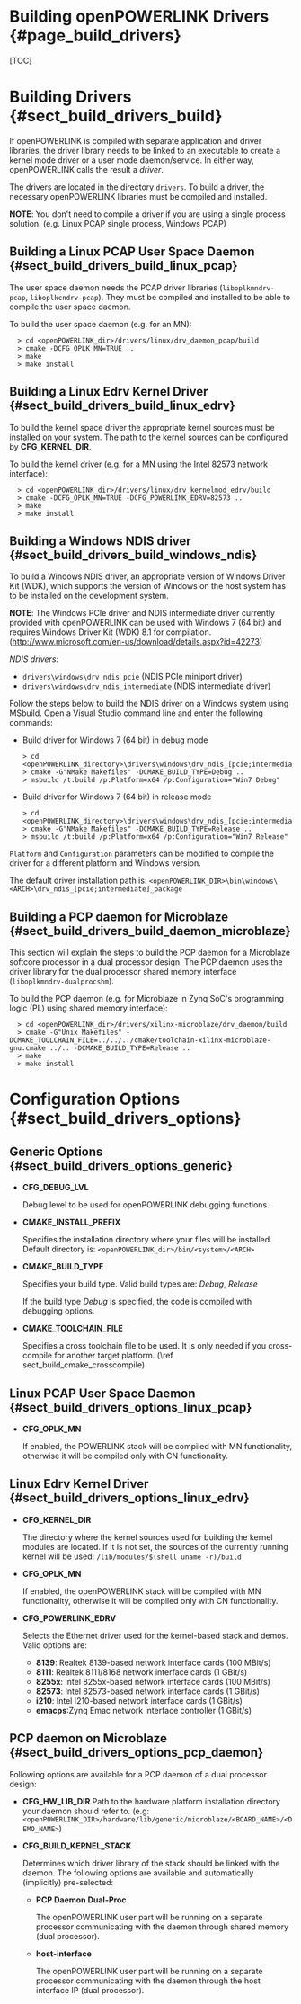 Building openPOWERLINK Drivers {#page_build_drivers}
==============================

[TOC]

# Building Drivers {#sect_build_drivers_build}

If openPOWERLINK is compiled with separate application and driver libraries,
the driver library needs to be linked to an executable to create a kernel mode
driver or a user mode daemon/service. In either way, openPOWERLINK calls the
result a _driver_.

The drivers are located in the directory `drivers`. To build a driver, the
necessary openPOWERLINK libraries must be compiled and installed.

__NOTE__: You don't need to compile a driver if you are using a single process
solution. (e.g. Linux PCAP single process, Windows PCAP)

## Building a Linux PCAP User Space Daemon {#sect_build_drivers_build_linux_pcap}

The user space daemon needs the PCAP driver libraries (`liboplkmndrv-pcap`, `liboplkcndrv-pcap`).
They must be compiled and installed to be able to compile the user space daemon.

To build the user space daemon (e.g. for an MN):

      > cd <openPOWERLINK_dir>/drivers/linux/drv_daemon_pcap/build
      > cmake -DCFG_OPLK_MN=TRUE ..
      > make
      > make install


## Building a Linux Edrv Kernel Driver {#sect_build_drivers_build_linux_edrv}

To build the kernel space driver the appropriate kernel sources must be installed
on your system. The path to the kernel sources can be configured by
__CFG_KERNEL_DIR__.

To build the kernel driver (e.g. for a MN using the Intel 82573 network interface):

      > cd <openPOWERLINK_dir>/drivers/linux/drv_kernelmod_edrv/build
      > cmake -DCFG_OPLK_MN=TRUE -DCFG_POWERLINK_EDRV=82573 ..
      > make
      > make install

## Building a Windows NDIS driver {#sect_build_drivers_build_windows_ndis}

To build a Windows NDIS driver, an appropriate version of Windows Driver Kit (WDK),
which supports the version of Windows on the host system has to be installed
on the development system.

__NOTE__: The Windows PCIe driver and NDIS intermediate driver currently
provided with openPOWERLINK can be used with Windows 7 (64 bit) and requires
Windows Driver Kit (WDK) 8.1 for compilation.
(<http://www.microsoft.com/en-us/download/details.aspx?id=42273>)

  _NDIS drivers:_
  - `drivers\windows\drv_ndis_pcie` (NDIS PCIe miniport driver)
  - `drivers\windows\drv_ndis_intermediate` (NDIS intermediate driver)

Follow the steps below to build the NDIS driver on a Windows system using MSbuild.
Open a Visual Studio command line and enter the following commands:

* Build driver for Windows 7 (64 bit) in debug mode

      > cd <openPOWERLINK_directory>\drivers\windows\drv_ndis_[pcie;intermediate]\build
      > cmake -G"NMake Makefiles" -DCMAKE_BUILD_TYPE=Debug ..
      > msbuild /t:build /p:Platform=x64 /p:Configuration="Win7 Debug"

* Build driver for Windows 7 (64 bit) in release mode

      > cd <openPOWERLINK_directory>\drivers\windows\drv_ndis_[pcie;intermediate]\build
      > cmake -G"NMake Makefiles" -DCMAKE_BUILD_TYPE=Release ..
      > msbuild /t:build /p:Platform=x64 /p:Configuration="Win7 Release"

`Platform` and `Configuration` parameters can be modified to compile the driver for
a different platform and Windows version.

The default driver installation path is: `<openPOWERLINK_DIR>\bin\windows\<ARCH>\drv_ndis_[pcie;intermediate]_package`

## Building a PCP daemon for Microblaze {#sect_build_drivers_build_daemon_microblaze}

This section will explain the steps to build the PCP daemon for a Microblaze
softcore processor in a dual processor design.
The PCP daemon uses the driver library for the dual processor shared memory interface
(`liboplkmndrv-dualprocshm`).

To build the PCP daemon (e.g. for Microblaze in Zynq SoC's programming logic (PL) using shared memory interface):

      > cd <openPOWERLINK_dir>/drivers/xilinx-microblaze/drv_daemon/build
      > cmake -G"Unix Makefiles" -DCMAKE_TOOLCHAIN_FILE=../../../cmake/toolchain-xilinx-microblaze-gnu.cmake ../.. -DCMAKE_BUILD_TYPE=Release ..
      > make
      > make install

# Configuration Options {#sect_build_drivers_options}

## Generic Options {#sect_build_drivers_options_generic}

- **CFG_DEBUG_LVL**

  Debug level to be used for openPOWERLINK debugging functions.

- **CMAKE_INSTALL_PREFIX**

  Specifies the installation directory where your files will be installed.
  Default directory is: `<openPOWERLINK_dir>/bin/<system>/<ARCH>`

- **CMAKE_BUILD_TYPE**

  Specifies your build type.
  Valid build types are: _Debug_, _Release_

  If the build type _Debug_ is specified, the code is compiled with debugging
  options.

- **CMAKE_TOOLCHAIN_FILE**

  Specifies a cross toolchain file to be used. It is only needed if you
  cross-compile for another target platform. (\ref sect_build_cmake_crosscompile)

## Linux PCAP User Space Daemon {#sect_build_drivers_options_linux_pcap}

- **CFG_OPLK_MN**

  If enabled, the POWERLINK stack will be compiled with MN functionality, otherwise
  it will be compiled only with CN functionality.


## Linux Edrv Kernel Driver {#sect_build_drivers_options_linux_edrv}

- **CFG_KERNEL_DIR**

  The directory where the kernel sources used for building the kernel modules
  are located. If it is not set, the sources of the currently running kernel
  will be used:
  `/lib/modules/$(shell uname -r)/build`

- **CFG_OPLK_MN**

  If enabled, the openPOWERLINK stack will be compiled with MN functionality,
  otherwise it will be compiled only with CN functionality.

- **CFG_POWERLINK_EDRV**

  Selects the Ethernet driver used for the kernel-based stack and demos.
  Valid options are:

  - **8139**:  Realtek 8139-based network interface cards (100 MBit/s)
  - **8111**:  Realtek 8111/8168 network interface cards (1 GBit/s)
  - **8255x**: Intel 8255x-based network interface cards (100 MBit/s)
  - **82573**: Intel 82573-based network interface cards (1 GBit/s)
  - **i210**:  Intel I210-based network interface cards (1 GBit/s)
  - **emacps**:Zynq Emac network interface controller (1 GBit/s)

## PCP daemon on Microblaze {#sect_build_drivers_options_pcp_daemon}

Following options are available for a PCP daemon of a dual processor design:

- **CFG_HW_LIB_DIR**
  Path to the hardware platform installation directory your daemon should refer to.
  (e.g: `<openPOWERLINK_DIR>/hardware/lib/generic/microblaze/<BOARD_NAME>/<DEMO_NAME>`)

- **CFG_BUILD_KERNEL_STACK**

  Determines which driver library of the stack should be linked with the daemon.
  The following options are available and automatically (implicitly) pre-selected:

  - __PCP Daemon Dual-Proc__

    The openPOWERLINK user part will be running on a separate processor
    communicating with the daemon through shared memory (dual processor).

  - __host-interface__

    The openPOWERLINK user part will be running on a separate processor
    communicating with the daemon through the host interface IP (dual processor).
